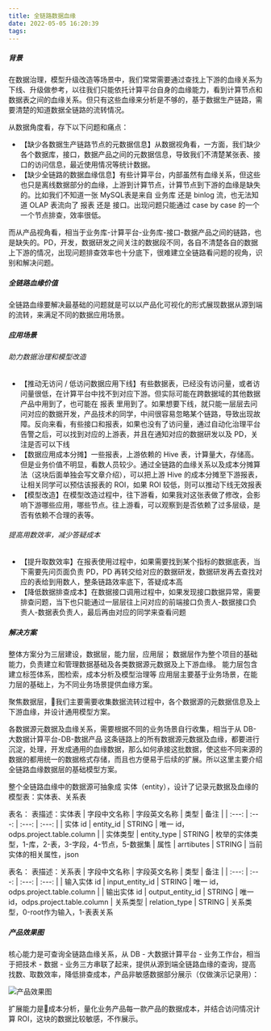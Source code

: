 ```yaml
---
title: 全链路数据血缘
date: 2022-05-05 16:20:39
tags:
---
```


##### 背景
在数据治理，模型升级改造等场景中，我们常常需要通过查找上下游的血缘关系为下线、升级做参考，以往我们只能依托计算平台自身的血缘能力，看到计算节点和数据表之间的血缘关系。但只有这些血缘来分析是不够的，基于数据生产链路，需要清楚的知道数据全链路的流转情况。

从数据角度看，存下以下问题和痛点：
- 【缺少各数据生产链路节点的元数据信息】从数据视角看，一方面，我们缺少各个数据库，接口，数据产品之间的元数据信息，导致我们不清楚某张表、接口的访问信息，最近使用情况等统计数据。
- 【缺少全链路的数据血缘信息】有些计算平台，内部虽然有血缘关系，但这些也只是离线数据部分的血缘，上游到计算节点，计算节点到下游的血缘是缺失的。比如我们不知道一张 MySQL表是来自 业务库 还是 binlog 流，也无法知道 OLAP 表流向了 报表 还是 接口。出现问题只能通过 case by case 的一个一个节点排查，效率很低。

而从产品视角看，相当于业务库-计算平台-业务库-接口-数据产品之间的链路，也是缺失的。PD，开发，数据研发之间关注的数据段不同，各自不清楚各自的数据上下游的情况，出现问题排查效率也十分底下，很难建立全链路看问题的视角，识别和解决问题。

##### 全链路血缘价值
全链路血缘要解决最基础的问题就是可以以产品化可视化的形式展现数据从源到端的流转，来满足不同的数据应用场景。

##### 应用场景
###### 助力数据治理和模型改造
- 【推动无访问 / 低访问数据应用下线】有些数据表，已经没有访问量，或者访问量很低，在计算平台中找不到对应下游。但实际可能在跨数据域的其他数据产品中用到了，也可能在 报表 里用到了。如果想要下线，就只能一层层去问问对应的数据开发，产品技术的同学，中间很容易忽略某个链路，导致出现故障。反向来看，有些接口和报表，如果也没有了访问量，通过自动化治理平台告警之后，可以找到对应的上游表，并且在通知对应的数据研发以及 PD，关注是否可以下线
- 【数据应用成本分摊】一些报表，上游依赖的 Hive 表，计算量大，存储高。但是业务价值不明显，看数人员较少。通过全链路的血缘关系以及成本分摊算法（这块后面单独会写文章介绍），可以把上游 Hive 的成本分摊至下游报表，让相关同学可以预估该报表的 ROI，如果 ROI 较低，则可以推动下线无效报表
- 【模型改造】在模型改造过程中，往下游看，如果我对这张表做了修改，会影响下游哪些应用，哪些节点。往上游看，可以观察到是否依赖了过多层级，是否有依赖不合理的表等。

###### 提高用数效率，减少答疑成本
- 【提升取数效率】在报表使用过程中，如果需要找到某个指标的数据底表，当下需要先问页面负责 PD，PD 再转交给对应的数据研发，数据研发再去查找对应的表给到用数人，整条链路效率底下，答疑成本高
- 【降低数据排查成本】在数据接口调用过程中，如果发现接口数据异常，需要排查问题，当下也只能通过一层层往上问对应的前端接口负责人-数据接口负责人-数据表负责人，最后再由对应的同学来查看问题

##### 解决方案
整体方案分为三层建设，数据层，能力层，应用层；
数据层作为整个项目的基础能力，负责建立和管理数据基础及各类数据源元数据及上下游血缘。
能力层包含建立标签体系，图检索，成本分析及模型治理等
应用层主要基于业务场景，在能力层的基础上，为不同业务场景提供血缘方案。

聚焦数据层，我们主要需要收集数据流转过程中，各个数据源的元数据信息及上下游血缘，并设计通用模型方案。

各数据源元数据及血缘关系，需要根据不同的业务场景自行收集，相当于从 DB-大数据计算平台-DB-数据产品 这条链路上的所有数据源元数据及血缘，都要进行沉淀，处理，开发成通用的血缘数据，那么如何承接这批数据，使这些不同来源的数据的都用统一的数据格式存储，而且也方便易于后续的扩展。所以这里主要介绍全链路血缘数据层的基础模型方案。

整个全链路血缘中的数据源可抽象成 实体（entity），设计了记录元数据及血缘的模型表：实体表、关系表

表名：
表描述：实体表
| 字段中文名称 | 字段英文名称 | 类型 | 备注 |
| :---: | :---: | :---: | :---: |
| 实体 id | entity_id | STRING | 唯一 id，odps.project.table.column |
| 实体类型 | entity_type | STRING | 枚举的实体类型，1-库，2-表，3-字段，4-节点，5-数据集
| 属性 | arrtibutes | STRING | 当前实体的相关属性，json

表名：
表描述：关系表
| 字段中文名称 | 字段英文名称 | 类型 | 备注 |
| :---: | :---: | :---: | :---: |
| 输入实体 id | input_entity_id | STRING | 唯一 id，odps.project.table.column |
| 输出实体 id | output_entity_id | STRING | 唯一 id，odps.project.table.column
| 关系类型 | relation_type | STRING | 关系类型，0-root作为输入，1-表表关系

##### 产品效果图

核心能力是可查询全链路血缘关系，从 DB - 大数据计算平台 - 业务工作台，相当于把技术 - 数据 - 业务三方串联了起来，提供从源到端全链路血缘的查询，提高找数、取数效率，降低排查成本，产品非敏感数据部分展示（仅做演示记录用）：

![产品效果图](https://timeline229-image.oss-cn-hangzhou.aliyuncs.com/govern-blood-data-diagram/overview.jpg)


扩展能力是成本分析，量化业务产品每一款产品的数据成本，并结合访问情况计算 ROI，这块的数据比较敏感，不作展示。